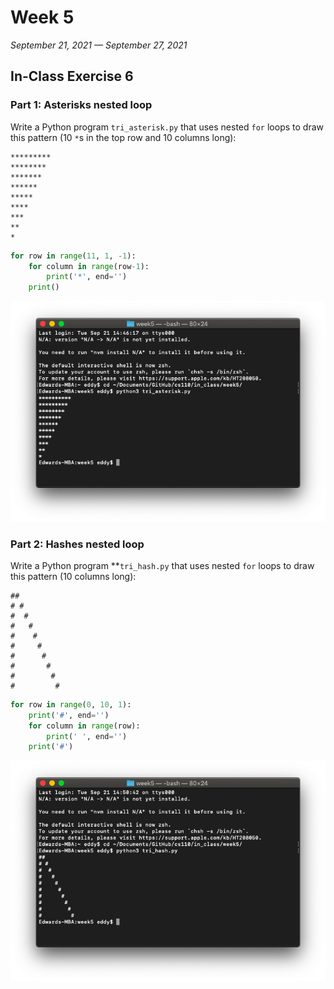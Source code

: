 # Week 5

*September 21, 2021 — September 27, 2021*

## In-Class Exercise 6

### Part 1: Asterisks nested loop

Write a Python program `tri_asterisk.py` that uses nested `for` loops to draw this pattern (10 `*`s in the top row and 10 columns long):

```
*********
********
*******
******
*****
****
***
**
*
```

```python
for row in range(11, 1, -1):
    for column in range(row-1):
        print('*', end='')
    print()
```

![e6-part1.png](assets/e6-part1.png)

### Part 2: Hashes nested loop

Write a Python program **`tri_hash.py` that uses nested `for` loops to draw this pattern (10 columns long):

```
##
# #
#  #
#   #
#    #
#     #
#      #
#       #
#        #
#         #
```

```python
for row in range(0, 10, 1):
    print('#', end='')
    for column in range(row):
        print(' ', end='')
    print('#')
```

![e6-part2.png](assets/e6-part2.png)
